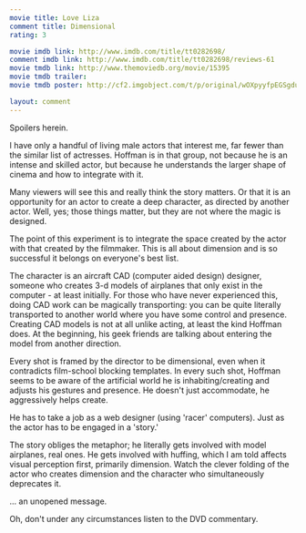 ```yaml
---
movie title: Love Liza
comment title: Dimensional
rating: 3

movie imdb link: http://www.imdb.com/title/tt0282698/
comment imdb link: http://www.imdb.com/title/tt0282698/reviews-61
movie tmdb link: http://www.themoviedb.org/movie/15395
movie tmdb trailer: 
movie tmdb poster: http://cf2.imgobject.com/t/p/original/wOXpyyfpEGSgdu7lGLYd5f4EDKi.jpg

layout: comment
---
```


Spoilers herein.

I have only a handful of living male actors that interest me, far fewer than the similar list of actresses. Hoffman is in that group, not because he is an intense and skilled actor, but because he understands the larger shape of cinema and how to integrate with it.

Many viewers will see this and really think the story matters. Or that it is an opportunity for an actor to create a deep character, as directed by another actor. Well, yes; those things matter, but they are not where the magic is designed.

The point of this experiment is to integrate the space created by the actor with that created by the filmmaker. This is all about dimension and is so successful it belongs on everyone's best list.

The character is an aircraft CAD (computer aided design) designer, someone who creates 3-d models of airplanes that only exist in the computer - at least initially. For those who have never experienced this, doing CAD work can be magically transporting: you can be quite literally transported to another world where you have some control and presence. Creating CAD models is not at all unlike acting, at least the kind Hoffman does. At the beginning, his geek friends are talking about entering the model from another direction.

Every shot is framed by the director to be dimensional, even when it contradicts film-school blocking templates. In every such shot, Hoffman seems to be aware of the artificial world he is inhabiting/creating and adjusts his gestures and presence. He doesn't just accommodate, he aggressively helps create.

He has to take a job as a web designer (using 'racer' computers). Just as the actor has to be engaged in a 'story.'

The story obliges the metaphor; he literally gets involved with model airplanes, real ones. He gets involved with huffing, which I am told affects visual perception first, primarily dimension. Watch the clever folding of the actor who creates dimension and the character who simultaneously deprecates it.

... an unopened message.

Oh, don't under any circumstances listen to the DVD commentary.